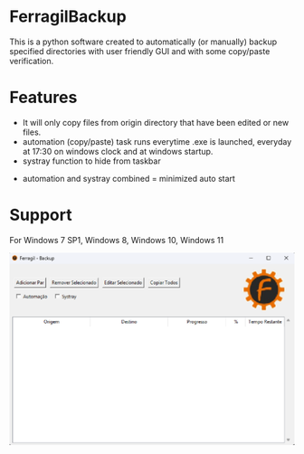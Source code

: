 # FerragilBackup

This is a python software created to automatically (or manually) backup specified directories with user friendly GUI and with some copy/paste verification.


# Features
- It will only copy files from origin directory that have been edited or new files.
- automation (copy/paste) task runs everytime .exe is launched, everyday at 17:30 on windows clock and at windows startup.
- systray function to hide from taskbar 
 * automation and systray combined = minimized auto start


# Support
For Windows 7 SP1, Windows 8, Windows 10, Windows 11


![GUI](./GUI.png)
